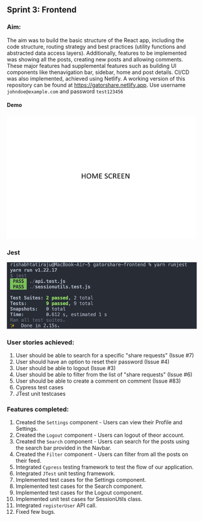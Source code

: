 ## Sprint 3: Frontend

### Aim:
The aim was to build the basic structure of the React app, including the code structure, routing strategy and best practices (utility functions and abstracted data access layers). Additionally, features to be implemented was showing all the posts, creating new posts and allowing comments. These major features had supplemental features such as building UI components like thenavigation bar, sidebar, home and post details. CI/CD was also implemented, achieved using Netlify. A working version of this repository can be found at https://gatorshare.netlify.app. Use username `johndoe@example.com` and password `test123456`


#### Demo
![](/src/assets/sprint3.gif)

### Jest
![](/src/assets/jest_sprint3.jpeg)

### User stories achieved:
1. User should be able to search for a specific "share requests" (Issue #7)
2. User should have an option to reset their password (Issue #4)
3. User should be able to logout (Issue #3) 
4. User should be able to filter from the list of "share requests" (Issue #6)
5. User should be able to create a comment on comment (Issue #83)
6. Cypress test cases
7. JTest unit testcases

### Features completed:
1. Created the `Settings` component - Users can view their Profile and Settings.
2. Created the `Logout` component - Users can logout of theor account.
3. Created the `Search` component - Users can search for the posts using the search bar provided in the Navbar.
4. Created the `Filter` component - Users can filter from all the posts on their feed.
5. Integrated `Cypress` testing framework to test the flow of our application.
6. Integrated `JTest` unit testing framework.
7. Implemented test cases for the Settings component.
8. Implemented test cases for the Search component.
9. Implemented test cases for the Logout component.
10. Implemented unit test cases for SessionUtils class.
11. Integrated `registerUser` API call.
12. Fixed few bugs.

